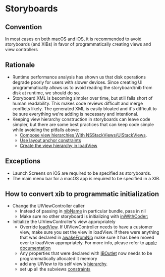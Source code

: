 # Storyboards

## Convention
In most cases on both macOS and iOS, it is recommended to avoid storyboards (and XIBs) in favor of programmatically creating views and view controllers

## Rationale
- Runtime performance analysis has shown us that disk operations degrade poorly for users with slower devices. Since creating UI programmatically allows us to avoid reading the storyboard/nib from disk at runtime, we should do so.
- Storyboard XML is becoming simpler over time, but still falls short of human readability. This makes code reviews difficult and merge conflicts likely. The generated XML is easily bloated and it's difficult to be sure everything we're adding is necessary and intentional.
- Keeping view hierarchy construction in storyboards can leave code simpler, but there are some best practices that can keep code simple while avoiding the pitfalls above:
    - [Compose view hierarchies With NSStackViews/UIStackViews](Layout.md#Compose-Hierarchies-with-NSStackViews/UIStackViews).
    - [Use layout anchor constraints](Layout.md#Use-Layout-Anchor-Constraints)
    - [Create the view hierarchy in loadView](ViewControllers.md#Construct-View-Hierarchies-in-loadView)

## Exceptions
- Launch Screens on iOS are required to be specified as storyboards.
- The main menu bar for a macOS app is required to be specified in a XIB.

## How to convert xib to programmatic initialization
- Change the UIViewController caller
    - Instead of passing in [nibName](https://developer.apple.com/documentation/uikit/uiviewcontroller/1621359-init) in particular bundle, pass in nil
    - Make sure no other storyboard is initializing with [iniWithCoder:](https://developer.apple.com/documentation/foundation/nscoding/1416145-initwithcoder?language=objc)
- Initialize the UIViewController's view appropriately
    - Override [loadView](https://developer.apple.com/documentation/uikit/uiviewcontroller/1621454-loadview?language=objc). If UIViewController needs to have a customer view, make sure you set the view in loadView. If there were anything that was declared in [awakeFromNib](https://developer.apple.com/documentation/objectivec/nsobject/1402907-awakefromnib?language=objc) make sure it has been moved over to loadView appropriately. For more info, please refer to [apple documentation](https://developer.apple.com/documentation/uikit/view_controllers/displaying_and_managing_views_with_a_view_controller?language=objc)
    - Any properties that were declared with [IBOutlet](https://developer.apple.com/library/archive/documentation/General/Conceptual/CocoaEncyclopedia/Outlets/Outlets.html) now needs to be programmatically allocated it memory
    - add any UIView to its self view's [hierarchy](https://developer.apple.com/documentation/uikit/uiview/1622616-addsubview?language=objc_). 
    - set up all the subviews [constraints](https://developer.apple.com/documentation/uikit/nslayoutconstraint/1526955-activateconstraints/)

